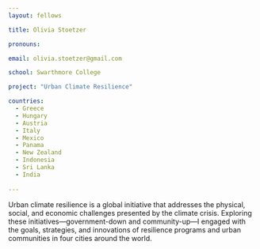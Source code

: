 ```yaml
---
layout: fellows

title: Olivia Stoetzer

pronouns: 

email: olivia.stoetzer@gmail.com

school: Swarthmore College

project: "Urban Climate Resilience"

countries:
  - Greece
  - Hungary
  - Austria
  - Italy
  - Mexico
  - Panama
  - New Zealand
  - Indonesia
  - Sri Lanka
  - India
  
---
```


Urban climate resilience is a global initiative that addresses the physical, social, and economic challenges presented by the climate crisis. Exploring these initiatives—government-down and community-up—I engaged with the goals, strategies, and innovations of resilience programs and urban communities in four cities around the world.
